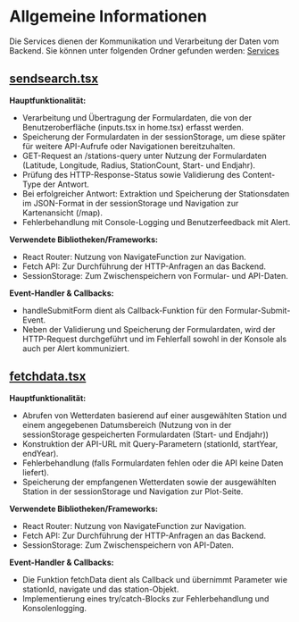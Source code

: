 # Allgemeine Informationen

Die Services dienen der Kommunikation und Verarbeitung der Daten vom Backend. Sie können unter folgenden Ordner gefunden werden: [Services](../src/services/)

## [sendsearch.tsx](../src/services/sendsearch.tsx)
**Hauptfunktionalität:**
- Verarbeitung und Übertragung der Formulardaten, die von der Benutzeroberfläche (inputs.tsx in home.tsx) erfasst werden.
- Speicherung der Formulardaten in der sessionStorage, um diese später für weitere API-Aufrufe oder Navigationen bereitzuhalten.
- GET-Request an /stations-query unter Nutzung der Formulardaten (Latitude, Longitude, Radius, StationCount, Start- und Endjahr).
- Prüfung des HTTP-Response-Status sowie Validierung des Content-Type der Antwort.
- Bei erfolgreicher Antwort: Extraktion und Speicherung der Stationsdaten im JSON-Format in der sessionStorage und Navigation zur Kartenansicht (/map).
- Fehlerbehandlung mit Console-Logging und Benutzerfeedback mit Alert.

**Verwendete Bibliotheken/Frameworks:**
- React Router: Nutzung von NavigateFunction zur Navigation.
- Fetch API: Zur Durchführung der HTTP-Anfragen an das Backend.
- SessionStorage: Zum Zwischenspeichern von Formular- und API-Daten.

**Event-Handler & Callbacks:**
- handleSubmitForm dient als Callback-Funktion für den Formular-Submit-Event.
- Neben der Validierung und Speicherung der Formulardaten, wird der HTTP-Request durchgeführt und im Fehlerfall sowohl in der Konsole als auch per Alert kommuniziert.

## [fetchdata.tsx](../src/services/fetchdata.tsx)
**Hauptfunktionalität:**
- Abrufen von Wetterdaten basierend auf einer ausgewählten Station und einem angegebenen Datumsbereich (Nutzung von in der sessionStorage gespeicherten Formulardaten (Start- und Endjahr))
- Konstruktion der API-URL mit Query-Parametern (stationId, startYear, endYear).
- Fehlerbehandlung (falls Formulardaten fehlen oder die API keine Daten liefert).
- Speicherung der empfangenen Wetterdaten sowie der ausgewählten Station in der sessionStorage und Navigation zur Plot-Seite.

**Verwendete Bibliotheken/Frameworks:**
- React Router: Nutzung von NavigateFunction zur Navigation.
- Fetch API: Zur Durchführung der HTTP-Anfragen an das Backend.
- SessionStorage: Zum Zwischenspeichern von API-Daten.

**Event-Handler & Callbacks:**
- Die Funktion fetchData dient als Callback und übernimmt Parameter wie stationId, navigate und das station-Objekt.
- Implementierung eines try/catch-Blocks zur Fehlerbehandlung und Konsolenlogging.
